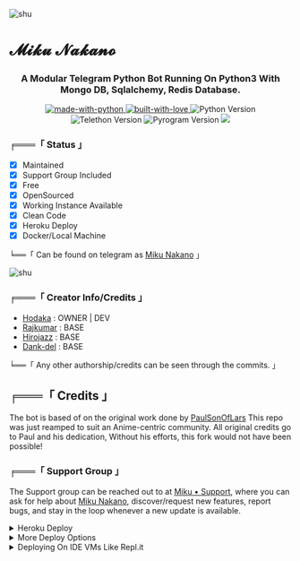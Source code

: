 ![shu](http://telegra.ph/file/e00c4150c35f27521a32d.jpg)
# 𝓜𝓲𝓴𝓾 𝓝𝓪𝓴𝓪𝓷𝓸
<h3 align="center"> 
    A Modular Telegram Python Bot Running On Python3 With Mongo DB, Sqlalchemy, Redis Database.
</h3>

<p align="center">
    <a href="https://python.org">
        <img src="http://forthebadge.com/images/badges/made-with-python.svg" alt="made-with-python">
    </a>
<a href="https://GitHub.com/h0daka">
        <img src="http://ForTheBadge.com/images/badges/built-with-love.svg" alt="built-with-love">
    </a>
<img src="https://img.shields.io/badge/python-3.10.1-green?style=for-the-badge&logo=appveyor" alt="Python Version">
<img src="https://img.shields.io/badge/Telethon-1.24.0-yellow?style=for-the-badge&logo=appveyor" alt="Telethon Version">
<img src="https://img.shields.io/badge/Pyrogram-1.4.1-red?style=for-the-badge&logo=appveyor" alt="Pyrogram Version">
<a href="https://github.com/h0daka/Miku-Nakano"> <img src="https://img.shields.io/github/repo-size/h0daka/Miku-Nakano?color=red&logo=github&logoColor=green&style=for-the-badge" /></a>

###  ╒═══「 Status 」

+ [x] Maintained
+ [x] Support Group Included
+ [x] Free
+ [x] OpenSourced
+ [x] Working Instance Available
+ [x] Clean Code
+ [x] Heroku Deploy
+ [x] Docker/Local Machine

╘══「 Can be found on telegram as [Miku Nakano](https://t.me/Mikuxprobot) 」

![shu](http://telegra.ph/file/e00c4150c35f27521a32d.jpg)

### ╒═══「 Creator Info/Credits 」

+  [Hodaka](https://github.com/h0daka) : OWNER | DEV
+  [Rajkumar](https://github.com/Awesome-RJ) : BASE
+  [Hirojazz](https://github.com/Hirojazz) : BASE
+  [Dank-del](https://github.com/Dank-del) : BASE 

╘══「 Any other authorship/credits can be seen through the commits. 」

## ╒═══「 Credits 」
The bot is based of on the original work done by [PaulSonOfLars](https://github.com/PaulSonOfLars)
This repo was just reamped to suit an Anime-centric community. All original credits go to Paul and his dedication, Without his efforts, this fork would not have been possible!

### ╒═══「 Support Group 」 

The Support group can be reached out to at [Miku • Support](https://t.me/MikusSupport), where you can ask for help about [Miku Nakano](https://t.me/Mikuxprobot), discover/request new features, report bugs, and stay in the loop whenever a new update is available. 

<details>
	<summary>Heroku Deploy</summary>
	<br>
	<b>
The Easiest Way to Deploy This Bot is Via Heroku.
		In Order To deploy, You Just Have Fill The Necessary Environment Variables and Done!</b>
	
  <h1>
    <p align="center">
        <a href="https://heroku.com/deploy?template=https://github.com/Sivatheboss88/ShukurenaiPRobot">
            <img src="https://www.herokucdn.com/deploy/button.svg" alt="Deploy">
        </a>
    </p>
</h1>

</details>
<details>
    <summary>More Deploy Options</summary>
    <br>
    <p align="center">

    Deploying on Local Machine

</p>

```console
    ~$ git clone https://github.com/h0daka/Miku-Nakano
    ~$ cd Miku-Nakano
    ~$ cp sample_config.py config.py
```

Edit Config.py with your own Values

Start with ```python -m MikuXProBot```

</details>    

<details>
     <summary>Deploying On IDE VMs Like Repl.it</summary>
       <br>
         <p align="left">
            <b> 

            Refer to Deploying On Local Machine.

 </b>
</p>
</details>
